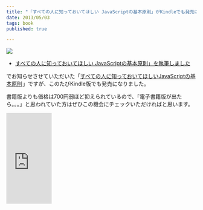 ```yaml
---
title: "「すべての人に知っておいてほしい JavaScriptの基本原則」がKindleでも発売になりました"
date: 2013/05/03
tags: book
published: true

---
```


<a href="http://www.amazon.co.jp/gp/product/B00CGXVGU2/ref=as_li_ss_il?ie=UTF8&camp=247&creative=7399&creativeASIN=B00CGXVGU2&linkCode=as2&tag=katsumatv-22"><img border="0" src="http://ws.assoc-amazon.jp/widgets/q?_encoding=UTF8&ASIN=B00CGXVGU2&Format=_SL160_&ID=AsinImage&MarketPlace=JP&ServiceVersion=20070822&WS=1&tag=katsumatv-22" ></a><img src="http://www.assoc-amazon.jp/e/ir?t=katsumatv-22&l=as2&o=9&a=B00CGXVGU2" width="1" height="1" border="0" alt="" style="border:none !important; margin:0px !important;" />

- [すべての人に知っておいてほしい JavaScriptの基本原則」を執筆しました](http://blog.katsuma.tv/2013/01/javascript_book.html)

でお知らせさせていただいた「<a href="http://www.amazon.co.jp/gp/product/B00CGXVGU2/ref=as_li_ss_tl?ie=UTF8&camp=247&creative=7399&creativeASIN=B00CGXVGU2&linkCode=as2&tag=katsumatv-22">すべての人に知っておいてほしいJavaScriptの基本原則</a><img src="http://www.assoc-amazon.jp/e/ir?t=katsumatv-22&l=as2&o=9&a=B00CGXVGU2" width="1" height="1" border="0" alt="" style="border:none !important; margin:0px !important;" />」ですが、このたびKindle版でも発売になりました。

書籍版よりも価格は700円弱ほど抑えられているので、「電子書籍版が出たら。。。」と思われていた方はぜひこの機会にチェックいただければと思います。

<iframe src="http://rcm-jp.amazon.co.jp/e/cm?lt1=_blank&bc1=000000&IS2=1&bg1=FFFFFF&fc1=000000&lc1=0000FF&t=katsumatv-22&o=9&p=8&l=as4&m=amazon&f=ifr&ref=ss_til&asins=B00CGXVGU2" style="width:120px;height:240px;" scrolling="no" marginwidth="0" marginheight="0" frameborder="0"></iframe>



